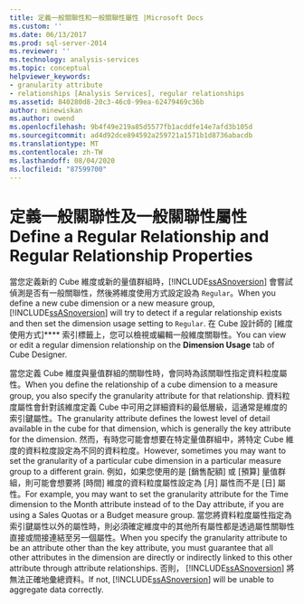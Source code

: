 ```yaml
---
title: 定義一般關聯性和一般關聯性屬性 |Microsoft Docs
ms.custom: ''
ms.date: 06/13/2017
ms.prod: sql-server-2014
ms.reviewer: ''
ms.technology: analysis-services
ms.topic: conceptual
helpviewer_keywords:
- granularity attribute
- relationships [Analysis Services], regular relationships
ms.assetid: 840280d8-20c3-46c0-99ea-62479469c36b
author: minewiskan
ms.author: owend
ms.openlocfilehash: 9b4f49e219a85d5577fb1acddfe14e7afd3b105d
ms.sourcegitcommit: ad4d92dce894592a259721a1571b1d8736abacdb
ms.translationtype: MT
ms.contentlocale: zh-TW
ms.lasthandoff: 08/04/2020
ms.locfileid: "87599700"
---
```

# <a name="define-a-regular-relationship-and-regular-relationship-properties"></a><span data-ttu-id="03c29-102">定義一般關聯性及一般關聯性屬性</span><span class="sxs-lookup"><span data-stu-id="03c29-102">Define a Regular Relationship and Regular Relationship Properties</span></span>
  <span data-ttu-id="03c29-103">當您定義新的 Cube 維度或新的量值群組時，[!INCLUDE[ssASnoversion](../../includes/ssasnoversion-md.md)] 會嘗試偵測是否有一般關聯性，然後將維度使用方式設定設為 `Regular`。</span><span class="sxs-lookup"><span data-stu-id="03c29-103">When you define a new cube dimension or a new measure group, [!INCLUDE[ssASnoversion](../../includes/ssasnoversion-md.md)] will try to detect if a regular relationship exists and then set the dimension usage setting to `Regular`.</span></span> <span data-ttu-id="03c29-104">在 Cube 設計師的 [維度使用方式]\*\*\*\* 索引標籤上，您可以檢視或編輯一般維度關聯性。</span><span class="sxs-lookup"><span data-stu-id="03c29-104">You can view or edit a regular dimension relationship on the **Dimension Usage** tab of Cube Designer.</span></span>  
  
 <span data-ttu-id="03c29-105">當您定義 Cube 維度與量值群組的關聯性時，會同時為該關聯性指定資料粒度屬性。</span><span class="sxs-lookup"><span data-stu-id="03c29-105">When you define the relationship of a cube dimension to a measure group, you also specify the granularity attribute for that relationship.</span></span> <span data-ttu-id="03c29-106">資料粒度屬性會針對該維度定義 Cube 中可用之詳細資料的最低層級，這通常是維度的索引鍵屬性。</span><span class="sxs-lookup"><span data-stu-id="03c29-106">The granularity attribute defines the lowest level of detail available in the cube for that dimension, which is generally the key attribute for the dimension.</span></span> <span data-ttu-id="03c29-107">然而，有時您可能會想要在特定量值群組中，將特定 Cube 維度的資料粒度設定為不同的資料粒度。</span><span class="sxs-lookup"><span data-stu-id="03c29-107">However, sometimes you may want to set the granularity of a particular cube dimension in a particular measure group to a different grain.</span></span> <span data-ttu-id="03c29-108">例如，如果您使用的是 [銷售配額] 或 [預算] 量值群組，則可能會想要將 [時間] 維度的資料粒度屬性設定為 [月] 屬性而不是 [日] 屬性。</span><span class="sxs-lookup"><span data-stu-id="03c29-108">For example, you may want to set the granularity attribute for the Time dimension to the Month attribute instead of to the Day attribute, if you are using a Sales Quotas or a Budget measure group.</span></span> <span data-ttu-id="03c29-109">當您將資料粒度屬性指定為索引鍵屬性以外的屬性時，則必須確定維度中的其他所有屬性都是透過屬性關聯性直接或間接連結至另一個屬性。</span><span class="sxs-lookup"><span data-stu-id="03c29-109">When you specify the granularity attribute to be an attribute other than the key attribute, you must guarantee that all other attributes in the dimension are directly or indirectly linked to this other attribute through attribute relationships.</span></span> <span data-ttu-id="03c29-110">否則， [!INCLUDE[ssASnoversion](../../includes/ssasnoversion-md.md)] 將無法正確地彙總資料。</span><span class="sxs-lookup"><span data-stu-id="03c29-110">If not, [!INCLUDE[ssASnoversion](../../includes/ssasnoversion-md.md)] will be unable to aggregate data correctly.</span></span>  
  
  
